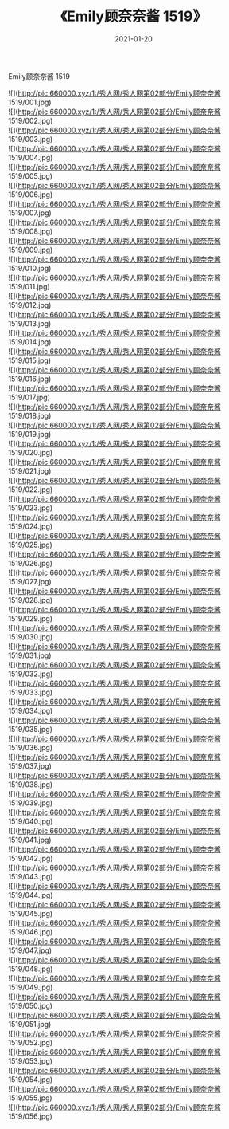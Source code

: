 ﻿---
layout: post
title:  《Emily顾奈奈酱 1519》
date:   2021-01-20
img: http://pic.660000.xyz/1:/秀人网/秀人网第02部分/Emily顾奈奈酱 1519/000.jpg
categories: [美女, 清纯, 唯美]
---

Emily顾奈奈酱 1519

  ![](http://pic.660000.xyz/1:/秀人网/秀人网第02部分/Emily顾奈奈酱 1519/001.jpg) <br> ![](http://pic.660000.xyz/1:/秀人网/秀人网第02部分/Emily顾奈奈酱 1519/002.jpg) <br> ![](http://pic.660000.xyz/1:/秀人网/秀人网第02部分/Emily顾奈奈酱 1519/003.jpg) <br> ![](http://pic.660000.xyz/1:/秀人网/秀人网第02部分/Emily顾奈奈酱 1519/004.jpg) <br> ![](http://pic.660000.xyz/1:/秀人网/秀人网第02部分/Emily顾奈奈酱 1519/005.jpg) <br> ![](http://pic.660000.xyz/1:/秀人网/秀人网第02部分/Emily顾奈奈酱 1519/006.jpg) <br> ![](http://pic.660000.xyz/1:/秀人网/秀人网第02部分/Emily顾奈奈酱 1519/007.jpg) <br> ![](http://pic.660000.xyz/1:/秀人网/秀人网第02部分/Emily顾奈奈酱 1519/008.jpg) <br> ![](http://pic.660000.xyz/1:/秀人网/秀人网第02部分/Emily顾奈奈酱 1519/009.jpg) <br> ![](http://pic.660000.xyz/1:/秀人网/秀人网第02部分/Emily顾奈奈酱 1519/010.jpg) <br> ![](http://pic.660000.xyz/1:/秀人网/秀人网第02部分/Emily顾奈奈酱 1519/011.jpg) <br> ![](http://pic.660000.xyz/1:/秀人网/秀人网第02部分/Emily顾奈奈酱 1519/012.jpg) <br> ![](http://pic.660000.xyz/1:/秀人网/秀人网第02部分/Emily顾奈奈酱 1519/013.jpg) <br> ![](http://pic.660000.xyz/1:/秀人网/秀人网第02部分/Emily顾奈奈酱 1519/014.jpg) <br> ![](http://pic.660000.xyz/1:/秀人网/秀人网第02部分/Emily顾奈奈酱 1519/015.jpg) <br> ![](http://pic.660000.xyz/1:/秀人网/秀人网第02部分/Emily顾奈奈酱 1519/016.jpg) <br> ![](http://pic.660000.xyz/1:/秀人网/秀人网第02部分/Emily顾奈奈酱 1519/017.jpg) <br> ![](http://pic.660000.xyz/1:/秀人网/秀人网第02部分/Emily顾奈奈酱 1519/018.jpg) <br> ![](http://pic.660000.xyz/1:/秀人网/秀人网第02部分/Emily顾奈奈酱 1519/019.jpg) <br> ![](http://pic.660000.xyz/1:/秀人网/秀人网第02部分/Emily顾奈奈酱 1519/020.jpg) <br> ![](http://pic.660000.xyz/1:/秀人网/秀人网第02部分/Emily顾奈奈酱 1519/021.jpg) <br> ![](http://pic.660000.xyz/1:/秀人网/秀人网第02部分/Emily顾奈奈酱 1519/022.jpg) <br> ![](http://pic.660000.xyz/1:/秀人网/秀人网第02部分/Emily顾奈奈酱 1519/023.jpg) <br> ![](http://pic.660000.xyz/1:/秀人网/秀人网第02部分/Emily顾奈奈酱 1519/024.jpg) <br> ![](http://pic.660000.xyz/1:/秀人网/秀人网第02部分/Emily顾奈奈酱 1519/025.jpg) <br> ![](http://pic.660000.xyz/1:/秀人网/秀人网第02部分/Emily顾奈奈酱 1519/026.jpg) <br> ![](http://pic.660000.xyz/1:/秀人网/秀人网第02部分/Emily顾奈奈酱 1519/027.jpg) <br> ![](http://pic.660000.xyz/1:/秀人网/秀人网第02部分/Emily顾奈奈酱 1519/028.jpg) <br> ![](http://pic.660000.xyz/1:/秀人网/秀人网第02部分/Emily顾奈奈酱 1519/029.jpg) <br> ![](http://pic.660000.xyz/1:/秀人网/秀人网第02部分/Emily顾奈奈酱 1519/030.jpg) <br> ![](http://pic.660000.xyz/1:/秀人网/秀人网第02部分/Emily顾奈奈酱 1519/031.jpg) <br> ![](http://pic.660000.xyz/1:/秀人网/秀人网第02部分/Emily顾奈奈酱 1519/032.jpg) <br> ![](http://pic.660000.xyz/1:/秀人网/秀人网第02部分/Emily顾奈奈酱 1519/033.jpg) <br> ![](http://pic.660000.xyz/1:/秀人网/秀人网第02部分/Emily顾奈奈酱 1519/034.jpg) <br> ![](http://pic.660000.xyz/1:/秀人网/秀人网第02部分/Emily顾奈奈酱 1519/035.jpg) <br> ![](http://pic.660000.xyz/1:/秀人网/秀人网第02部分/Emily顾奈奈酱 1519/036.jpg) <br> ![](http://pic.660000.xyz/1:/秀人网/秀人网第02部分/Emily顾奈奈酱 1519/037.jpg) <br> ![](http://pic.660000.xyz/1:/秀人网/秀人网第02部分/Emily顾奈奈酱 1519/038.jpg) <br> ![](http://pic.660000.xyz/1:/秀人网/秀人网第02部分/Emily顾奈奈酱 1519/039.jpg) <br> ![](http://pic.660000.xyz/1:/秀人网/秀人网第02部分/Emily顾奈奈酱 1519/040.jpg) <br> ![](http://pic.660000.xyz/1:/秀人网/秀人网第02部分/Emily顾奈奈酱 1519/041.jpg) <br> ![](http://pic.660000.xyz/1:/秀人网/秀人网第02部分/Emily顾奈奈酱 1519/042.jpg) <br> ![](http://pic.660000.xyz/1:/秀人网/秀人网第02部分/Emily顾奈奈酱 1519/043.jpg) <br> ![](http://pic.660000.xyz/1:/秀人网/秀人网第02部分/Emily顾奈奈酱 1519/044.jpg) <br> ![](http://pic.660000.xyz/1:/秀人网/秀人网第02部分/Emily顾奈奈酱 1519/045.jpg) <br> ![](http://pic.660000.xyz/1:/秀人网/秀人网第02部分/Emily顾奈奈酱 1519/046.jpg) <br> ![](http://pic.660000.xyz/1:/秀人网/秀人网第02部分/Emily顾奈奈酱 1519/047.jpg) <br> ![](http://pic.660000.xyz/1:/秀人网/秀人网第02部分/Emily顾奈奈酱 1519/048.jpg) <br> ![](http://pic.660000.xyz/1:/秀人网/秀人网第02部分/Emily顾奈奈酱 1519/049.jpg) <br> ![](http://pic.660000.xyz/1:/秀人网/秀人网第02部分/Emily顾奈奈酱 1519/050.jpg) <br> ![](http://pic.660000.xyz/1:/秀人网/秀人网第02部分/Emily顾奈奈酱 1519/051.jpg) <br> ![](http://pic.660000.xyz/1:/秀人网/秀人网第02部分/Emily顾奈奈酱 1519/052.jpg) <br> ![](http://pic.660000.xyz/1:/秀人网/秀人网第02部分/Emily顾奈奈酱 1519/053.jpg) <br> ![](http://pic.660000.xyz/1:/秀人网/秀人网第02部分/Emily顾奈奈酱 1519/054.jpg) <br> ![](http://pic.660000.xyz/1:/秀人网/秀人网第02部分/Emily顾奈奈酱 1519/055.jpg) <br> ![](http://pic.660000.xyz/1:/秀人网/秀人网第02部分/Emily顾奈奈酱 1519/056.jpg) <br>